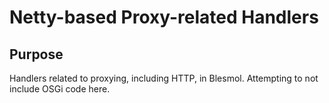# Netty-based Proxy-related Handlers

## Purpose

Handlers related to proxying, including HTTP, in Blesmol. Attempting to not include OSGi code here.
 